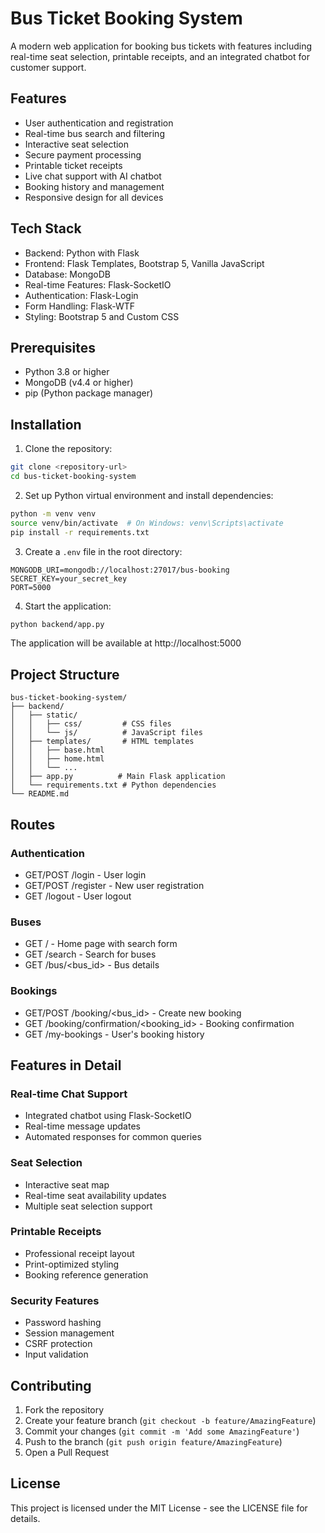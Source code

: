 # Bus Ticket Booking System

A modern web application for booking bus tickets with features including real-time seat selection, printable receipts, and an integrated chatbot for customer support.

## Features

- User authentication and registration
- Real-time bus search and filtering
- Interactive seat selection
- Secure payment processing
- Printable ticket receipts
- Live chat support with AI chatbot
- Booking history and management
- Responsive design for all devices

## Tech Stack

- Backend: Python with Flask
- Frontend: Flask Templates, Bootstrap 5, Vanilla JavaScript
- Database: MongoDB
- Real-time Features: Flask-SocketIO
- Authentication: Flask-Login
- Form Handling: Flask-WTF
- Styling: Bootstrap 5 and Custom CSS

## Prerequisites

- Python 3.8 or higher
- MongoDB (v4.4 or higher)
- pip (Python package manager)

## Installation

1. Clone the repository:
```bash
git clone <repository-url>
cd bus-ticket-booking-system
```

2. Set up Python virtual environment and install dependencies:
```bash
python -m venv venv
source venv/bin/activate  # On Windows: venv\Scripts\activate
pip install -r requirements.txt
```

3. Create a `.env` file in the root directory:
```env
MONGODB_URI=mongodb://localhost:27017/bus-booking
SECRET_KEY=your_secret_key
PORT=5000
```

4. Start the application:
```bash
python backend/app.py
```

The application will be available at http://localhost:5000

## Project Structure

```
bus-ticket-booking-system/
├── backend/
│   ├── static/
│   │   ├── css/         # CSS files
│   │   └── js/          # JavaScript files
│   ├── templates/       # HTML templates
│   │   ├── base.html
│   │   ├── home.html
│   │   └── ...
│   ├── app.py          # Main Flask application
│   └── requirements.txt # Python dependencies
└── README.md
```

## Routes

### Authentication
- GET/POST /login - User login
- GET/POST /register - New user registration
- GET /logout - User logout

### Buses
- GET / - Home page with search form
- GET /search - Search for buses
- GET /bus/<bus_id> - Bus details

### Bookings
- GET/POST /booking/<bus_id> - Create new booking
- GET /booking/confirmation/<booking_id> - Booking confirmation
- GET /my-bookings - User's booking history

## Features in Detail

### Real-time Chat Support
- Integrated chatbot using Flask-SocketIO
- Real-time message updates
- Automated responses for common queries

### Seat Selection
- Interactive seat map
- Real-time seat availability updates
- Multiple seat selection support

### Printable Receipts
- Professional receipt layout
- Print-optimized styling
- Booking reference generation

### Security Features
- Password hashing
- Session management
- CSRF protection
- Input validation

## Contributing

1. Fork the repository
2. Create your feature branch (`git checkout -b feature/AmazingFeature`)
3. Commit your changes (`git commit -m 'Add some AmazingFeature'`)
4. Push to the branch (`git push origin feature/AmazingFeature`)
5. Open a Pull Request

## License

This project is licensed under the MIT License - see the LICENSE file for details. 